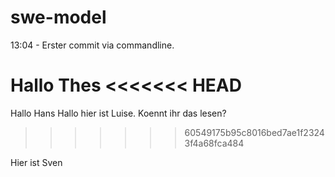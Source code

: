 swe-model
=========

13:04 - Erster commit via commandline.

Hallo Thes
<<<<<<< HEAD
=======

Hallo Hans
Hallo hier ist Luise. Koennt ihr das lesen?
>>>>>>> 60549175b95c8016bed7ae1f23243f4a68fca484


Hier ist Sven
